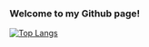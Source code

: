 ### Welcome to my Github page!

[![Top Langs](https://github-readme-stats.vercel.app/api/top-langs/?username=b0bhat&layout=compact)](https://github.com/anuraghazra/github-readme-stats)
